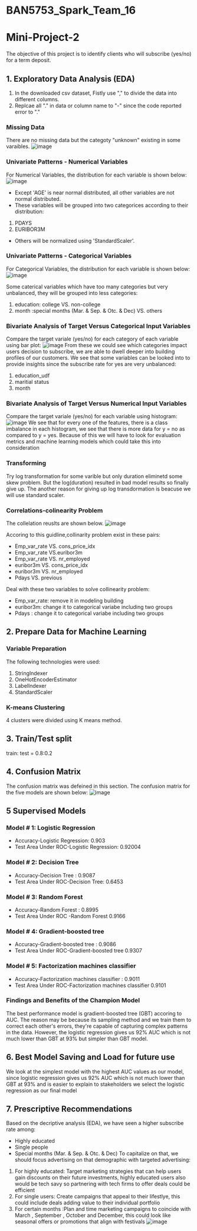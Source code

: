# BAN5753_Spark_Team_16
# Mini-Project-2
The objective of this project is to identify clients who will subscribe (yes/no) for a term deposit.
## 1. Exploratory Data Analysis (EDA)
1. In the downloaded csv dataset, Fistly use "," to divide the data into different columns.
2. Replcae all "." in data or column name to "-" since the code reported error to "."
###  Missing Data
There are no missing data but the categoty "unknown" existing in some varaibles.
![image](https://github.com/snowandsnow-snow/BAN5753_Spark_Team_16/assets/63618493/fa62fff2-f614-4f37-8059-c7b249a98648)

### Univariate Patterns - Numerical Variables
For Numerical Variables, the distribution for each variable is shown below: 
![image](https://github.com/snowandsnow-snow/BAN5753_Spark_Team_16/assets/63618493/039924ba-b4ce-4af3-afdd-a231ca29f910)

* Except 'AGE' is near normal distributed, all other variables are not normal distributed.
* These variables will be grouped into two categorices according to their distribution:
1. PDAYS
2. EURIBOR3M
* Others will be normalized using 'StandardScaler'.
### Univariate Patterns - Categorical Variables
For Categorical Variables, the distribution for each variable is shown below:
![image](https://github.com/snowandsnow-snow/BAN5753_Spark_Team_16/assets/63618493/2a666dde-0586-4cb1-bd7d-25bf5a173585)

Some caterical variables which have too many categories but very unbalanced, they will be grouped into less categories:
1. education: college VS. non-college
2. month :special months (Mar. & Sep. & Otc. & Dec) VS. others
   
### Bivariate Analysis of Target Versus Categorical Input Variables
Compare the target variale (yes/no) for each category of each variable using bar plot:
![image](https://github.com/snowandsnow-snow/BAN5753_Spark_Team_16/assets/63618493/48cbd492-1b09-4a84-9c8a-5fc1a8b684cb)
From these we could see which categories impact users decision to subscribe, we are able to dwell deeper into building  profiles of our customers.
We see that some variables can be looked into to provide insights since the subscribe rate for yes are very unbalanced:
1. education_udf
2. maritial status
3. month

### Bivariate Analysis of Target Versus Numerical Input Variables
Compare the target variale (yes/no) for each variable using histogram:
![image](https://github.com/snowandsnow-snow/BAN5753_Spark_Team_16/assets/63618493/aafdbc16-3819-4aa7-aa05-d8082e6e4c8d)
We see that for every one of the features, there is a class imbalance in each histogram, we see that there is more data for y = no as compared to y = yes.
Because of this we will have to look for evaluation metrics and machine learning models which could take this into consideration


### Transforming
Try log transformation for some varible but only duration eliminetd some skew problem. But the log(duration) resulted in bad model results so finally give up. The another reason for giving up log transdormation is beacuse we will use standard scaler.
### Correlations-colinearity Problem
The collelation reuslts are shown below.
![image](https://github.com/snowandsnow-snow/BAN5753_Spark_Team_16/assets/63618493/b36644a1-17d5-4f14-aa5d-74121e9330bc)

Accoring to this guidline,collinarity problem exist in these pairs:
* Emp_var_rate VS. cons_price_idx
* Emp_var_rate VS.euribor3m
* Emp_var_rate VS. nr_employed
* euribor3m VS. cons_price_idx
* euribor3m VS. nr_employed
* Pdays VS. previous

Deal with these two variables to solve collinearity problem:
* Emp_var_rate: remove it in modeling building
* euribor3m: change it to categorical variabe including two groups
* Pdays : change it to categorical variabe including two groups 


## 2. Prepare Data for Machine Learning
### Variable Preparation
The following technologies were used:

1. StringIndexer
2. OneHotEncoderEstimator
3. LabelIndexer
4. StandardScaler
### K-means Clustering
4 clusters were divided using K means method.
## 3. Train/Test split
train: test = 0.8:0.2
## 4. Confusion Matrix
The confusion matrix was defeined in this section. The confusion matrix for the five models are shown below:
![image](https://github.com/snowandsnow-snow/BAN5753_Spark_Team_16/assets/63618493/26d90f2b-0fb7-4d04-b59a-1150e402507f)

## 5 Supervised Models
### Model # 1: Logistic Regression
* Accuracy-Logistic Regression:  0.903
* Test Area Under ROC-Logistic Regression: 0.92004
### Model # 2: Decision Tree
 * Accuracy-Decision Tree :   0.9087
 * Test Area Under ROC-Decision Tree: 0.6453
### Model # 3: Random Forest
* Accuracy-Random Forest :  0.8995
* Test Area Under ROC -Random Forest 0.9166
### Model # 4: Gradient-boosted tree
* Accuracy-Gradient-boosted tree :  0.9086
* Test Area Under ROC-Gradient-boosted tree 0.9307
###  Model # 5: Factorization machines classifier
* Accuracy-Factorization machines classifier :  0.9011
* Test Area Under ROC-Factorization machines classifier 0.9101
### Findings and Benefits of the Champion Model
The best performance model is gradient-boosted tree (GBT) accoring to AUC. The reason may be because its sampling method and we train them to correct each other's errors, they're capable of capturing complex patterns in the data. However, the logistic regression gives us 92% AUC which is not much lower than GBT at 93% but simpler than GBT model.
## 6. Best Model Saving and Load for future use
We look at the simplest model with the highest AUC values as our model, since logistic regression gives us 92% AUC which is not much lower than GBT at 93%  and is easier to explain to stakeholders we select the logistic regression as our final model

## 7. Prescriptive Recommendations
Based on the decriptive analysis (EDA), we have seen a higher subscribe rate among:

* Highly educated
* Single people
* Special months (Mar. & Sep. & Otc. & Dec)
To capitalize on that, we should focus advertising on that demographic with targeted advertising:
1. For highly educated: Target marketing strategies that can help users gain discounts on their future investments, highly educated users also would be tech savy so partnering with tech firms to offer deals could be efficient
2. For single users: Create campaigns that appeal to their lifestlye, this could include deals adding value to their individual portfolio
3. For certain months :Plan and time marketing campaigns to coincide with March , September , October and December, this could look like seasonal offers or promotions that align with festivals ![image](https://github.com/snowandsnow-snow/BAN5753_Spark_Team_16/assets/63618493/35836488-867e-4626-a0ce-44b508f1ac1e)

